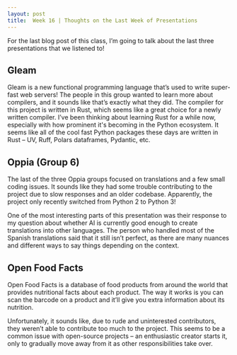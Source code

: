 ```yaml
---
layout: post
title:  Week 16 | Thoughts on the Last Week of Presentations
---
```


For the last blog post of this class, I’m going to talk about the last three presentations that we listened to!

<!--more-->

## Gleam

Gleam is a new functional programming language that’s used to write super-fast web servers! The people in this group wanted to learn more about compilers, and it sounds like that’s exactly what they did. The compiler for this project is written in Rust, which seems like a great choice for a newly written compiler. I’ve been thinking about learning Rust for a while now, especially with how prominent it's becoming in the Python ecosystem. It seems like all of the cool fast Python packages these days are written in Rust – UV, Ruff, Polars dataframes, Pydantic, etc.

## Oppia (Group 6)

The last of the three Oppia groups focused on translations and a few small coding issues. It sounds like they had some trouble contributing to the project due to slow responses and an older codebase. Apparently, the project only recently switched from Python 2 to Python 3!

One of the most interesting parts of this presentation was their response to my question about whether AI is currently good enough to create translations into other languages. The person who handled most of the Spanish translations said that it still isn’t perfect, as there are many nuances and different ways to say things depending on the context.

## Open Food Facts

Open Food Facts is a database of food products from around the world that provides nutritional facts about each product. The way it works is you can scan the barcode on a product and it’ll give you extra information about its nutrition.

Unfortunately, it sounds like, due to rude and uninterested contributors, they weren’t able to contribute too much to the project. This seems to be a common issue with open-source projects – an enthusiastic creator starts it, only to gradually move away from it as other responsibilities take over.
